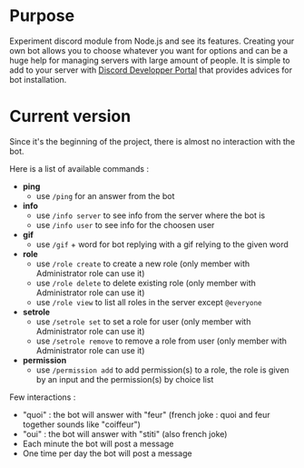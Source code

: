 # Purpose 

Experiment discord module from Node.js and see its features. Creating your own bot allows you to choose whatever you want for options and can be a huge help for managing servers with large amount of people. It is simple to add to your server with [Discord Developper Portal](https://discord.com/developers/applications) that provides advices for bot installation.

# Current version

Since it's the beginning of the project, there is almost no interaction with the bot.

Here is a list of available commands :
- **ping**
    - use `/ping` for an answer from the bot
- **info**
    - use `/info server` to see info from the server where the bot is
    - use `/info user` to see info for the choosen user
- **gif**
    - use `/gif` + word for bot replying with a gif relying to the given word
- **role**
    - use `/role create` to create a new role (only member with Administrator role can use it)
    - use `/role delete` to delete existing role (only member with Administrator role can use it)
    - use `/role view`   to list all roles in the server except `@everyone`
- **setrole**
    - use `/setrole set` to set a role for user (only member with Administrator role can use it)
    - use `/setrole remove` to remove a role from user (only member with Administrator role can use it)
- **permission**
    - use `/permission add` to add permission(s) to a role, the role is given by an input and the permission(s) by choice list


Few interactions :
- "quoi" : the bot will answer with "feur" (french joke : quoi and feur together sounds like "coiffeur")
- "oui" : the bot will answer with "stiti" (also french joke)
- Each minute the bot will post a message
- One time per day the bot will post a message